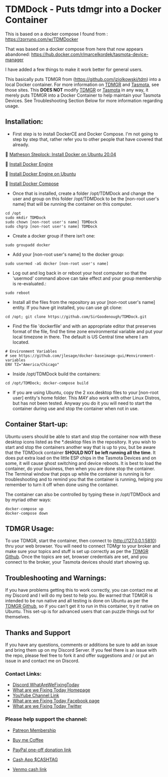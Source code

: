 #  TDMDock - Puts tdmgr into a Docker Container
This is based on a docker compose I found from :
https://zorruno.com/w/TDMDocker

That was based on a docker compose from here that now appears abandoned:
https://hub.docker.com/r/marcelkordek/tasmota-device-manager

I have added a few things to make it work better for general users.

This basically puts TDMGR from (https://github.com/jziolkowski/tdm) into a local Docker container.  For more information on [TDMGR](https://github.com/jziolkowski/tdm) and [Tasmota](https://github.com/arendst/Tasmota), see those sites.  This **DOES NOT** modify [TDMGR](https://github.com/jziolkowski/tdm) or [Tasmota](https://github.com/arendst/Tasmota) in any way, it merely puts TDMGR into a Docker Container to help maintain your Tasmota Devices.  See Troubleshooting Section Below for more information regarding usage.

## Installation:

* First step is to install DockerCE and Docker Compose.  I'm not going to step by step that, rather refer you to other people that have covered that already.

🐳 [Matheson Steplock: Install Docker on Ubuntu 20.04](https://mathesonsteplock.ca/install-docker-on-ubuntu-20-04/)

🐳 [Install Docker Engine](https://docs.docker.com/engine/install/)

🐳 [Install Docker Engine on Ubuntu](https://docs.docker.com/engine/install/ubuntu/)

🐳 [Install Docker Compose](https://docs.docker.com/compose/install/)

* Once that is installed, create a folder /opt/TDMDock and change the user and group on this folder /opt/TDMDock to be the [non-root user's name] that will be running the container on this computer.
```
cd /opt
sudo mkdir TDMDock
sudo chown [non-root user's name] TDMDock
sudo chgrp [non-root user's name] TDMDock
```
* Create a docker group if there isn’t one:  
```
sudo groupadd docker
```
* Add your [non-root user's name] to the docker group:  
```
sudo usermod -aG docker [non-root user's name]
```
* Log out and log back in or reboot your host computer so that the 'usermod' command above can take effect and your group membership is re-evaluated.:  
```
sudo reboot
```
* Install all the files from the repository as your [non-root user's name] entity.  If you have git installed, you can use git clone:  
```
cd /opt; git clone https://github.com/SirGoodenough/TDMDock.git
```
* Find the file 'dockerfile' and with an appropriate editor that preserves format of the file,  find the time zone environmental variable and put your local timezone in there.  The default is US Central time where I am located.
```
# Environment Variables
# see https://github.com/jlesage/docker-baseimage-gui/#environment-variables
ENV TZ="America/Chicago"
```
* Inside /opt/TDMDock build the containers:  
```
cd /opt/TDMDock; docker-compose build
```
* If you are using Ubuntu, copy the 2 xxx.desktop files to your [non-root user] entity's home folder.  This *MAY* also work with other Linux Distros, but has not been tested.  Anyway you do it you will need to start the container during use and stop the container when not in use.

## Container Start-up:

Ubuntu users should be able to start and stop the container now with these desktop icons listed as the *.desktop files in the repository.  It you wish to start and stop the containers another way that is up to you, but be aware that the TDMDock container **SHOULD NOT be left running all the time**.  It does put extra load on the little ESP chips in the Tasmota Devices and on some, it will cause ghost switching and device reboots.  It is best to load the container, do your business, then when you are done stop the container.  The Terminal window that pops up while the container is running is for troubleshooting and to remind you that the container is running, helping you remember to turn it off when done using the container.  

The container can also be controlled by typing these in /opt/TDMDock and by myriad other ways:
```
docker-compose up
docker-compose down
```

## TDMGR Usage:

To use TDMGR, start the container, then connect to (http://127.0.0.1:5810) thru your web browser.  You will need to connect TDMgr to your broker and make sure your topics and stuff is set up correctly as per the [TDMGR Github](https://github.com/jziolkowski/tdm).  Once the topics are set, browser credentials are set, and you connect to the broker, your Tasmota devices should start showing up.

## Troubleshooting and Warnings:

If you have problems getting this to work correctly, you can contact me at my Discord and I will do my best to help you.  Be warned that TDMGR is intended to be run native and all testing is done on Ubuntu as per the [TDMGR Github](https://github.com/jziolkowski/tdm), so if you can't get it to run in this container, try it native on Ubuntu.  This set-up is for advanced users that can puzzle things out for themselves.  

## Thanks and Support

If you have any questions, comments or additions be sure to add an issue and bring them up on my Discord Server.  If you feel there is an issue with the repo, please feel free to fork it and offer suggestions and / or put an issue in and contact me on Discord.

### Contact Links:

* [Discord WhatAreWeFixingToday](https://discord.gg/Uhmhu3B)
* [What are we Fixing Today Homepage](https://www.WhatAreWeFixing.Today/)
* [YouYube Channel Link](https://bit.ly/WhatAreWeFixingTodaysYT)
* [What are we Fixing Today Facebook page](https://bit.ly/WhatAreWeFixingTodayFB)
* [What are we Fixing Today Twitter](https://bit.ly/WhatAreWeFixingTodayTW)

### Please help support the channel:

* [Patreon Membership](https://www.patreon.com/WhatAreWeFixingToday)

* [Buy me Coffee](https://www.buymeacoffee.com/SirGoodenough)
* [PayPal one-off donation link](https://www.paypal.me/SirGoodenough)
* [Cash App \$CASHTAG](https://cash.me/$SirGoodenough)
* [Venmo cash link](https://venmo.com/SirGoodenough)

